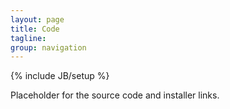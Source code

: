 ```yaml
---
layout: page
title: Code
tagline: 
group: navigation
---
```

{% include JB/setup %}

Placeholder for the source code and installer links.
